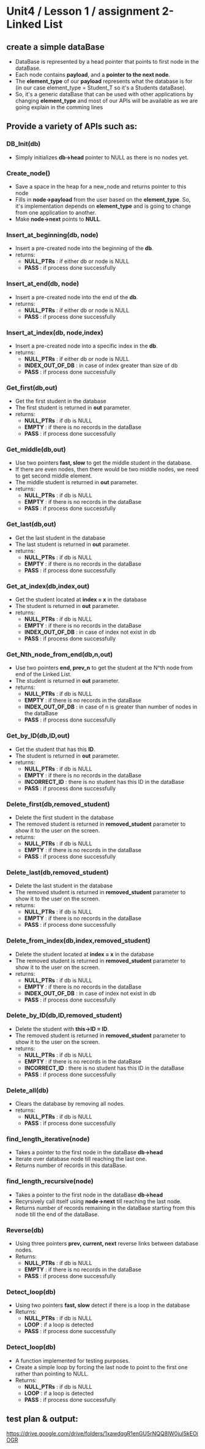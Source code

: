 # Unit4 / Lesson 1 / assignment 2-Linked List
## create a simple dataBase
- DataBase is represented by a head pointer that points to first node in the dataBase.
- Each node contains **payload**, and a **pointer to the next node**.
- The **element_type** of our **payload** represents what the database is for (in our case element_type = Student_T so it's a Students dataBase).
- So, it's a generic dataBase that can be used with other applications by changing **element_type** and most of our APIs will be available as we are going explain in the comming lines

## Provide a variety of APIs such as:
### DB_Init(db)
- Simply initializes **db->head** pointer to NULL as there is no nodes yet.
### Create_node()
- Save a space in the heap for a new_node and returns pointer to this node
- Fills in **node->payload** from the user based on the **element_type**. So, it's implementation depends on **element_type** and is going to change from one application to another.
- Make **node->next** points to **NULL**.
### Insert_at_beginning(db, node)
- Insert a pre-created node into the beginning of the **db**.
- returns:
	- **NULL_PTRs** : if either db or node is NULL
	- **PASS** : if process done successfully
### Insert_at_end(db, node)
- Insert a pre-created node into the end of the **db**.
- returns:
	- **NULL_PTRs** : if either db or node is NULL
	- **PASS** : if process done successfully
### Insert_at_index(db, node,index)
- Insert a pre-created node into a specific index in the **db**.
- returns:
	- **NULL_PTRs** : if either db or node is NULL
	- **INDEX_OUT_OF_DB** : in case of index greater than size of db
	- **PASS** : if process done successfully
### Get_first(db,out)
- Get the first student in the database
- The first student is returned in **out** parameter.
- returns:
	- **NULL_PTRs** : if db is NULL
	- **EMPTY** : if there is no records in the dataBase
	- **PASS** : if process done successfully 
### Get_middle(db,out)
- Use two pointers **fast, slow** to get the middle student in the database.
- If there are even nodes, then there would be two middle nodes, we need to get second middle element. 
- The middle student is returned in **out** parameter.
- returns:
	- **NULL_PTRs** : if db is NULL
	- **EMPTY** : if there is no records in the dataBase
	- **PASS** : if process done successfully 
### Get_last(db,out)
- Get the last student in the database
- The last student is returned in **out** parameter.
- returns:
	- **NULL_PTRs** : if db is NULL
	- **EMPTY** : if there is no records in the dataBase
	- **PASS** : if process done successfully 
### Get_at_index(db,index,out)
- Get the student located at **index = x** in the database
- The student is returned in **out** parameter.
- returns:
	- **NULL_PTRs** : if db is NULL
	- **EMPTY** : if there is no records in the dataBase
	- **INDEX_OUT_OF_DB** : in case of index not exist in db
	- **PASS** : if process done successfully 
### Get_Nth_node_from_end(db,n,out)
- Use two pointers **end, prev_n** to get the student at the N^th node from end of the Linked List.	
- The student is returned in **out** parameter.
- returns:
	- **NULL_PTRs** : if db is NULL
	- **EMPTY** : if there is no records in the dataBase
	- **INDEX_OUT_OF_DB** : in case of n is greater than number of nodes in the dataBase
	- **PASS** : if process done successfully 
### Get_by_ID(db,ID,out)
- Get the student that has this **ID**.	
- The student is returned in **out** parameter.
- returns:
	- **NULL_PTRs** : if db is NULL
	- **EMPTY** : if there is no records in the dataBase
	- **INCORRECT_ID** : there is no student has this ID in the dataBase
	- **PASS** : if process done successfully 
### Delete_first(db,removed_student)
- Delete the first student in the database
- The removed student is returned in **removed_student** parameter to show it to the user on the screen.
- returns:
	- **NULL_PTRs** : if db is NULL
	- **EMPTY** : if there is no records in the dataBase
	- **PASS** : if process done successfully  
### Delete_last(db,removed_student)
- Delete the last student in the database
- The removed student is returned in **removed_student** parameter to show it to the user on the screen.
- returns:
	- **NULL_PTRs** : if db is NULL
	- **EMPTY** : if there is no records in the dataBase
	- **PASS** : if process done successfully 
### Delete_from_index(db,index,removed_student)
- Delete the student located at **index = x** in the database
- The removed student is returned in **removed_student** parameter to show it to the user on the screen.
- returns:
	- **NULL_PTRs** : if db is NULL
	- **EMPTY** : if there is no records in the dataBase
	- **INDEX_OUT_OF_DB** : in case of index not exist in db
	- **PASS** : if process done successfully 
### Delete_by_ID(db,ID,removed_student)
- Delete the student with **this->ID = ID**.	
- The removed student is returned in **removed_student** parameter to show it to the user on the screen.
- returns:
	- **NULL_PTRs** : if db is NULL
	- **EMPTY** : if there is no records in the dataBase
	- **INCORRECT_ID** : there is no student has this ID in the dataBase
	- **PASS** : if process done successfully 
### Delete_all(db)
- Clears the database by removing all nodes.
- returns:
	- **NULL_PTRs** : if db is NULL
	- **PASS** : if process done successfully 
### find_length_iterative(node)
- Takes a pointer to the first node in the dataBase **db->head** 
- Iterate over database node till reaching the last one.
- Returns number of records in this dataBase.
### find_length_recursive(node)
- Takes a pointer to the first node in the dataBase **db->head** 
- Recyrsively call itself using **node->next** till reaching the last node.
- Returns number of records remaining in the dataBase starting from this node till the end of the dataBase.
### Reverse(db)
- Using three pointers **prev, current, next** reverse links between database nodes.
- Returns:
	- **NULL_PTRs** : if db is NULL
	- **EMPTY** : if there is no records in the dataBase
	- **PASS** : if process done successfully
### Detect_loop(db)
- Using two pointers **fast, slow** detect if there is a loop in the database
- Returns:
	- **NULL_PTRs** : if db is NULL
	- **LOOP** : if a loop is detected
	- **PASS** : if process done successfully
### Detect_loop(db)
- A function implemented for testing purposes.
- Create a simple loop by forcing the last node to point to the first one rather than pointing to NULL.
- Returns:
	- **NULL_PTRs** : if db is NULL
	- **LOOP** : if a loop is detected
	- **PASS** : if process done successfully
## test plan & output:
https://drive.google.com/drive/folders/1xawdqgR1enGU5rNQQ8lW0jul5kEOiOGR